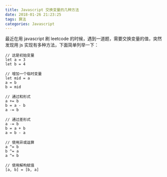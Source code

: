 ```yaml
---
title: Javascript 交换变量的几种方法
date: 2018-01-26 21:23:25
tags: 算法
categories: Javascript
---
```


最近在用 javascript 刷 leetcode 的时候，遇到一道题，需要交换变量的值，突然发现用 js 实现有多种方法，下面简单列举一下：

<!--more-->

```
// 这是初始变量
let a = 3
let b = 4
```
```
// 增加一个临时变量
let mid = a
a = b
b = mid
```
```
// 通过和形式
a += b
b = a - b
a -= b
```
```
// 通过差形式
a -= b
b = a + b
a = b - a
```
```
// 使用异或运算
a ^= b
b ^= a
a ^= b
```
```
// 使用解构赋值
[a, b] = [b, a]
```
